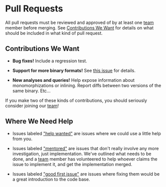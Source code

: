 # Pull Requests

All pull requests must be reviewed and approved of by at least one
[team](./team.html) member before merging. See [Contributions We
Want](#contributions-we-want) for details on what should be included in what
kind of pull request.

## Contributions We Want

* **Bug fixes!** Include a regression test.

* **Support for more binary formats!** See [this issue][more-formats] for
  details.

* **New analyses and queries!** Help expose information about monomorphizations
  or inlining. Report diffs between two versions of the same binary. Etc...

If you make two of these kinds of contributions, you should seriously consider
joining our [team](./team.html)!

## Where We Need Help

* Issues labeled ["help wanted"][help-wanted] are issues where we could use a
  little help from you.

* Issues labeled ["mentored"][mentored] are issues that don't really involve any
  more investigation, just implementation. We've outlined what needs to be done,
  and a [team](./team.html) member has volunteered to help whoever claims the
  issue to implement it, and get the implementation merged.

* Issues labeled ["good first issue"][gfi] are issues where fixing them would be
  a great introduction to the code base.

[more-formats]: https://github.com/rustwasm/twiggy/issues/4
[help-wanted]: https://github.com/rustwasm/twiggy/labels/help%20wanted
[mentored]: https://github.com/rustwasm/twiggy/labels/mentored
[gfi]: https://github.com/rustwasm/twiggy/labels/good%20first%20issue
